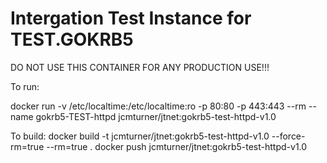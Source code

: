 # Intergation Test Instance for TEST.GOKRB5

DO NOT USE THIS CONTAINER FOR ANY PRODUCTION USE!!!

To run:

docker run -v /etc/localtime:/etc/localtime:ro -p 80:80 -p 443:443 --rm --name gokrb5-TEST-httpd jcmturner/jtnet:gokrb5-test-httpd-v1.0

To build:
docker build -t jcmturner/jtnet:gokrb5-test-httpd-v1.0 --force-rm=true --rm=true .
docker push jcmturner/jtnet:gokrb5-test-httpd-v1.0
